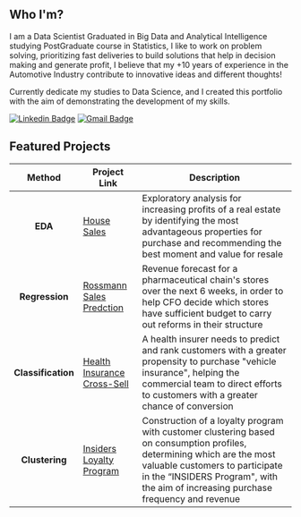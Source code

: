 ## Who I'm?

I am a Data Scientist Graduated in Big Data and Analytical Intelligence studying PostGraduate course in Statistics, 
I like to work on problem solving, prioritizing fast deliveries to build solutions that help in decision making and generate profit, 
I believe that my +10 years of experience in the Automotive Industry contribute to innovative ideas and different thoughts!

Currently dedicate my studies to Data Science, and I created this portfolio with the aim of demonstrating the development of my skills.

[![Linkedin Badge](https://img.shields.io/badge/-LinkedIn-blue?&logo=LinkedIn&logoColor=white)](https://www.linkedin.com/in/pmusachio/)
[![Gmail Badge](https://img.shields.io/badge/-Gmail-c14438?&logo=Gmail&logoColor=white&link=mailto:paulomusachio@gmail.com)](mailto:paulomusachio@gmail.com)

## Featured Projects
| Method | Project Link | Description |
|:------:|--------------|-------------|
| **EDA** | [House Sales](https://github.com/pmusachio/house_rocket) | Exploratory analysis for increasing profits of a real estate by identifying the most advantageous properties for purchase and recommending the best moment and value for resale |
| **Regression** | [Rossmann Sales Predction](https://github.com/pmusachio/rossmann_store_sales_prediction) | Revenue forecast for a pharmaceutical chain's stores over the next 6 weeks, in order to help CFO decide which stores have sufficient budget to carry out reforms in their structure |
| **Classification** | [Health Insurance Cross-Sell]() | A health insurer needs to predict and rank customers with a greater propensity to purchase "vehicle insurance", helping the commercial team to direct efforts to customers with a greater chance of conversion |
| **Clustering** | [Insiders Loyalty Program](https://github.com/pmusachio/high_value_customer_identification) | Construction of a loyalty program with customer clustering based on consumption profiles, determining which are the most valuable customers to participate in the “INSIDERS Program", with the aim of increasing purchase frequency and revenue |
